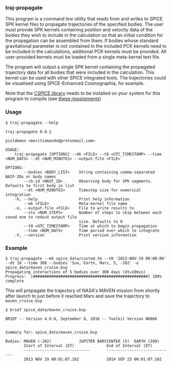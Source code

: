 ### traj-propagate
This program is a command line utility that reads from and writes to SPICE SPK kernel files
to propagate trajectories of the specified bodies. The user must provide SPK kernels containing
position and velocity data of the bodies they wish to include in the calculation so that an initial
condition for the propagation can be assembled from them. If bodies whose standard
gravitational parameter is not contained in the included PCK kernels need to be included in the 
calculations, additional PCK kernels must be provided. All user-provided kernels must be loaded from
a single meta-kernel text file.

The program will output a single SPK kernel containing the propagated trajectory data for all bodies
that were included in the calculation. This kernel can be used with other SPICE integrated tools. The
trajectories could be visualised using SPICE-Enhanced Cosmographia, for example.

Note that the [CSPICE library](https://naif.jpl.nasa.gov/naif/toolkit.html) needs to be installed on your system for this program to compile (see [these requirements](https://github.com/gregoirehenry/rust-spice#requirements))

### Usage
```
$ traj-propagate --help

traj-propagate 0.0.1

pixldemon <moritzamando@protonmail.com>

USAGE:
    traj-propagate [OPTIONS] --mk <FILE> --t0 <UTC_TIMESTAMP> --time <NUM_DAYS> --dt <NUM_MINUTES> --output-file <FILE>

OPTIONS:
        --bodies <BODY_LIST>    String containing comma-separated NAIF-IDs or body names
        --cb-id <NAIF_ID>       Observing body for SPK segments. Defaults to first body in list
        --dt <NUM_MINUTES>      Timestep size for numerical integration
    -h, --help                  Print help information
        --mk <FILE>             Meta-kernel file name
    -o, --output-file <FILE>    File to write results to
        --sts <NUM_STEPS>       Number of steps to skip between each saved one to reduce output file
                                size. Defaults to 0
        --t0 <UTC_TIMESTAMP>    Time at which to begin propagation
        --time <NUM_DAYS>       Time period over which to integrate
    -V, --version               Print version information
```

### Example
```
$ traj-propagate --mk spice_data/custom.tm --t0 '2013-NOV-19 00:00:00' --dt 10 --time 308 --bodies 'Sun, Earth, Mars, 5, -202' -o spice_data/maven_cruise.bsp
Propagating interactions of 5 bodies over 308 days (dt=10min)
Progress:  [##################################################] 100% complete 
```
This will propagate the trajectory of NASA's MAVEN mission from shortly after launch to just before it reached Mars and save the trajectory to `maven_cruise.bsp`

```
$ brief spice_data/maven_cruise.bsp

BRIEF -- Version 4.0.0, September 8, 2010 -- Toolkit Version N0066
 
 
Summary for: spice_data/maven_cruise.bsp
 
Bodies: MAVEN (-202)            JUPITER BARYCENTER (5)  EARTH (399)
        Start of Interval (ET)              End of Interval (ET)
        -----------------------------       -----------------------------
        2013 NOV 19 00:01:07.182            2014 SEP 23 00:01:07.182
```